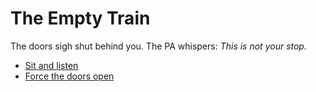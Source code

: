 # The Empty Train

The doors sigh shut behind you. The PA whispers: *This is not your stop.*

- [Sit and listen](choice-b2-listen.md)  
- [Force the doors open](choice-b2-doors.md)